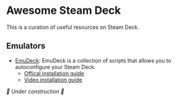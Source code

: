 # Awesome Steam Deck

This is a curation of useful resources on Steam Deck.

## Emulators
- [EmuDeck](https://www.emudeck.com): EmuDeck is a collection of scripts that allows you to autoconfigure your Steam Deck.
  - [Offical installation guide](https://www.emudeck.com/#how_to_install)
  - [Video installation guide](https://m.youtube.com/watch?v=AvzSHxccmIg)


*🚧 Under construction 🚧*
